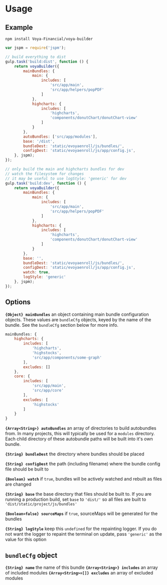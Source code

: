 # Usage

## Example

```
npm install Voya-Financial/voya-builder
```

```js
var jspm = require('jspm');

// build everything to dist
gulp.task('build:dist', function () {
    return voyaBuilder({
        mainBundles: {
            main: {
                includes: [
                    'src/app/main',
                    'src/app/helpers/popPDF'
                ]
            },
            highcharts: {
                includes: [
                    'highcharts',
                    'components/donutChart/donutChart-view'
                ]
            }
        },
        autoBundles: ['src/app/modules'],
        base: '/dist',
        bundleDest: 'static/evoyaenroll/js/bundles/',
        configDest: 'static/evoyaenroll/js/app/config.js',
    }, jspm);
});

// only build the main and highcharts bundles for dev
// watch the filesystem for changes
// it may be useful to use logStyle: 'generic' for dev
gulp.task('build:dev', function () {
    return voyaBuilder({
        mainBundles: {
            main: {
                includes: [
                    'src/app/main',
                    'src/app/helpers/popPDF'
                ]
            },
            highcharts: {
                includes: [
                    'highcharts',
                    'components/donutChart/donutChart-view'
                ]
            }
        },
        base: '',
        bundleDest: 'static/evoyaenroll/js/bundles/',
        configDest: 'static/evoyaenroll/js/app/config.js',
        watch: true,
        logStyle: 'generic'
    }, jspm);
});
```

## Options

**`{Object} mainBundles`** an object containing main bundle configuration objects. These values are `bundleCfg` objects, keyed by the name of the bundle. See the `bundleCfg` section below for more info.

```js
mainBundles: {
    highcharts: {
        includes: [
            'highcharts',
            'highstocks',
            'src/app/components/some-graph'
        ],
        excludes: []
    },
    core: {
        includes: [
            'src/app/main',
            'src/app/core'
        ],
        excludes: [
            'highstocks'
        ]
    }
}
```

**`{Array<String>} autoBundles`** an array of directories to build autobundles from. In many projects, this will typically be used for a `modules` directory. Each child directory of these autobundle paths will be built into it's own bundle.

**`{String} bundleDest`** the directory where bundles should be placed

**`{String} configDest`** the path (including filename) where the bundle config file should be built to

**`{Boolean} watch`** if `true`, bundles will be actively watched and rebuilt as files are changed

**`{String} base`** the base directory that files should be built to. If you are running a production build, set `base` to `'dist/'` so all files are built to `'dist/static/project/js/bundles'`

**`{Boolean=false} sourceMaps`** if `true`, sourceMaps will be generated for the bundles

**`{String} logStyle`** keep this `undefined` for the repainting logger. If you do not want the logger to repaint the terminal on update, pass `'generic'` as the value for this option

## `bundleCfg` object

**`{String} name`** the name of this bundle
**`{Array<String>} includes`** an array of included modules
**`{Array<String>=[]} excludes`** an array of excluded modules
